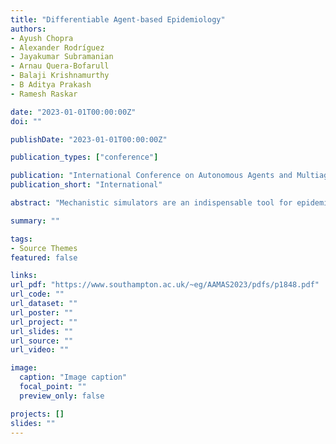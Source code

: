 ```yaml
---
title: "Differentiable Agent-based Epidemiology"
authors:
- Ayush Chopra
- Alexander Rodríguez
- Jayakumar Subramanian
- Arnau Quera-Bofarull
- Balaji Krishnamurthy
- B Aditya Prakash
- Ramesh Raskar

date: "2023-01-01T00:00:00Z"
doi: ""

publishDate: "2023-01-01T00:00:00Z"

publication_types: ["conference"]

publication: "International Conference on Autonomous Agents and Multiagent Systems (AAMAS"
publication_short: "International"

abstract: "Mechanistic simulators are an indispensable tool for epidemiology to explore the behavior of complex, dynamic infections under varying conditions and navigate uncertain environments. Agent-based models (ABMs) are an increasingly popular simulation paradigm that can represent the heterogeneity of contact interactions with granular detail and agency of individual behavior. However, conventional ABM frameworks are not differentiable and present challenges in scalability; due to which it is non-trivial to connect them to auxiliary data sources. In this paper, we introduce GradABM: a scalable, differentiable design for agent-based modeling that is amenable to gradient-based learning with automatic differentiation. GradABM can quickly simulate million-size populations in few seconds on commodity hardware, integrate with deep neural networks and ingest heterogeneous data sources. This provides an array of practical benefits for calibration, forecasting, and evaluating policy interventions. We demonstrate the efficacy of GradABM via extensive experiments with real COVID-19 and influenza datasets."

summary: ""

tags:
- Source Themes
featured: false

links:
url_pdf: "https://www.southampton.ac.uk/~eg/AAMAS2023/pdfs/p1848.pdf"
url_code: ""
url_dataset: ""
url_poster: ""
url_project: ""
url_slides: ""
url_source: ""
url_video: ""

image:
  caption: "Image caption"
  focal_point: ""
  preview_only: false

projects: []
slides: ""
---
```

